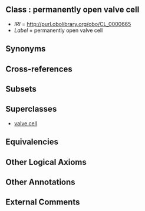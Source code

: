 
## Class : permanently open valve cell

 * *IRI* = http://purl.obolibrary.org/obo/CL_0000665
 * *Label* = permanently open valve cell

## Synonyms


## Cross-references


## Subsets


## Superclasses

 * [valve cell](../../CL/63/CL_0000663.md)

## Equivalencies


## Other Logical Axioms


## Other Annotations


## External Comments

